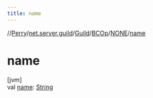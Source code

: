 ```yaml
---
title: name
---
```

//[Perry](../../../../../index.html)/[net.server.guild](../../../index.html)/[Guild](../../index.html)/[BCOp](../index.html)/[NONE](index.html)/[name](name.html)



# name



[jvm]\
val [name](name.html): [String](https://kotlinlang.org/api/latest/jvm/stdlib/kotlin/-string/index.html)




